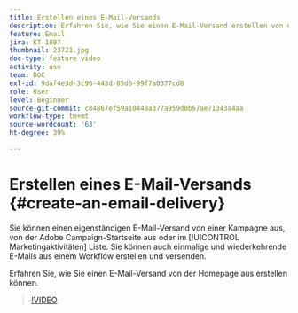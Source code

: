 ```yaml
---
title: Erstellen eines E-Mail-Versands
description: Erfahren Sie, wie Sie einen E-Mail-Versand erstellen von der Homepage aus.
feature: Email
jira: KT-1807
thumbnail: 23721.jpg
doc-type: feature video
activity: use
team: DOC
exl-id: 9daf4e3d-3c96-443d-85d6-99f7a0377cd8
role: User
level: Beginner
source-git-commit: c84867ef59a10448a377a959d0b67ae71343a4aa
workflow-type: tm+mt
source-wordcount: '63'
ht-degree: 39%

---
```


# Erstellen eines E-Mail-Versands {#create-an-email-delivery}

Sie können einen eigenständigen E-Mail-Versand von einer Kampagne aus, von der Adobe Campaign-Startseite aus oder im [!UICONTROL Marketingaktivitäten] Liste. Sie können auch einmalige und wiederkehrende E-Mails aus einem Workflow erstellen und versenden.

Erfahren Sie, wie Sie einen E-Mail-Versand von der Homepage aus erstellen können.

>[!VIDEO](https://video.tv.adobe.com/v/23721?quality=12&learn=on)
